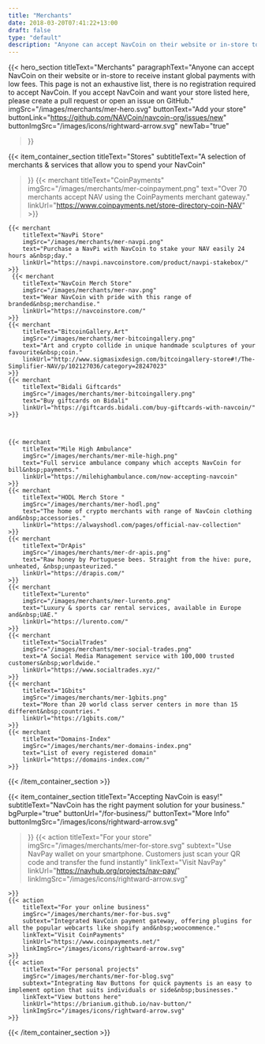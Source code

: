 ```yaml
---
title: "Merchants"
date: 2018-03-20T07:41:22+13:00
draft: false
type: "default"
description: "Anyone can accept NavCoin on their website or in-store to receive instant global payments with low fees."
---
```

{{< hero_section
titleText="Merchants"
paragraphText="Anyone can accept NavCoin on their website or in-store to receive instant global payments with low&nbsp;fees. This page is not an exhaustive list, there is no registration required to accept NavCoin. If you accept NavCoin and want your store listed here, please create a pull request or open an issue on GitHub."
imgSrc="/images/merchants/mer-hero.svg"
buttonText="Add your store"
buttonLink="https://github.com/NAVCoin/navcoin-org/issues/new"
buttonImgSrc="/images/icons/rightward-arrow.svg"
newTab="true"
>}}


{{< item_container_section
    titleText="Stores"
    subtitleText="A selection of merchants & services that allow you to spend your&nbsp;NavCoin"
>}}
    {{< merchant
        titleText="CoinPayments"
        imgSrc="/images/merchants/mer-coinpayment.png"
        text="Over 70 merchants accept NAV using the CoinPayments merchant&nbsp;gateway."
        linkUrl="https://www.coinpayments.net/store-directory-coin-NAV"
    >}}

    {{< merchant
        titleText="NavPi Store"
        imgSrc="/images/merchants/mer-navpi.png"
        text="Purchase a NavPi with NavCoin to stake your NAV easily 24 hours a&nbsp;day."
        linkUrl="https://navpi.navcoinstore.com/product/navpi-stakebox/"
    >}}
     {{< merchant
        titleText="NavCoin Merch Store"
        imgSrc="/images/merchants/mer-nav.png"
        text="Wear NavCoin with pride with this range of branded&nbsp;merchandise."
        linkUrl="https://navcoinstore.com/"
    >}}
    {{< merchant
        titleText="BitcoinGallery.Art"
        imgSrc="/images/merchants/mer-bitcoingallery.png"
        text="Art and crypto collide in unique handmade sculptures of your favourite&nbsp;coin."
        linkUrl="http://www.sigmasixdesign.com/bitcoingallery-store#!/The-Simplifier-NAV/p/102127036/category=28247023"
    >}}
    {{< merchant
        titleText="Bidali Giftcards"
        imgSrc="/images/merchants/mer-bitcoingallery.png"
        text="Buy giftcards on Bidali"
        linkUrl="https://giftcards.bidali.com/buy-giftcards-with-navcoin/"
    >}}
    
    
    
    {{< merchant
        titleText="Mile High Ambulance"
        imgSrc="/images/merchants/mer-mile-high.png"
        text="Full service ambulance company which accepts NavCoin for bill&nbsp;payments."
        linkUrl="https://milehighambulance.com/now-accepting-navcoin"
    >}}
    {{< merchant
        titleText="HODL Merch Store "
        imgSrc="/images/merchants/mer-hodl.png"
        text="The home of crypto merchants with range of NavCoin clothing and&nbsp;accessories."
        linkUrl="https://alwayshodl.com/pages/official-nav-collection"
    >}}
    {{< merchant
        titleText="DrApis"
        imgSrc="/images/merchants/mer-dr-apis.png"
        text="Raw honey by Portuguese bees. Straight from the hive: pure, unheated, &nbsp;unpasteurized."
        linkUrl="https://drapis.com/"
    >}}
    {{< merchant
        titleText="Lurento"
        imgSrc="/images/merchants/mer-lurento.png"
        text="Luxury & sports car rental services, available in Europe and&nbsp;UAE."
        linkUrl="https://lurento.com/"
    >}}
    {{< merchant
        titleText="SocialTrades"
        imgSrc="/images/merchants/mer-social-trades.png"
        text="A Social Media Management service with 100,000 trusted customers&nbsp;worldwide."
        linkUrl="https://www.socialtrades.xyz/"
    >}}
    {{< merchant
        titleText="1Gbits"
        imgSrc="/images/merchants/mer-1gbits.png"
        text="More than 20 world class server centers in more than 15 different&nbsp;countries."
        linkUrl="https://1gbits.com/"
    >}}
    {{< merchant
        titleText="Domains-Index"
        imgSrc="/images/merchants/mer-domains-index.png"
        text="List of every registered domain"
        linkUrl="https://domains-index.com/"
    >}}
{{< /item_container_section >}}

{{< item_container_section
    titleText="Accepting NavCoin is easy!"
    subtitleText="NavCoin has the right payment solution for your&nbsp;business."
    bgPurple="true"
    buttonUrl="/for-business/"
    buttonText="More Info"
    buttonImgSrc="/images/icons/rightward-arrow.svg"
>}}
    {{< action
        titleText="For your store"
        imgSrc="/images/merchants/mer-for-store.svg"
        subtext="Use NavPay wallet on your smartphone. Customers just scan your QR code and transfer the fund&nbsp;instantly"
        linkText="Visit NavPay"
        linkUrl="https://navhub.org/projects/nav-pay/"
        linkImgSrc="/images/icons/rightward-arrow.svg"

    >}}
    {{< action
        titleText="For your online business"
        imgSrc="/images/merchants/mer-for-bus.svg"
        subtext="Integrated NavCoin payment gateway, offering plugins for all the popular webcarts like shopify and&nbsp;woocommence."
        linkText="Visit CoinPayments"
        linkUrl="https://www.coinpayments.net/"
        linkImgSrc="/images/icons/rightward-arrow.svg"
    >}}
    {{< action                 
        titleText="For personal projects"
        imgSrc="/images/merchants/mer-for-blog.svg"
        subtext="Integrating Nav Buttons for quick payments is an easy to implement option that suits individuals or side&nbsp;businesses."
        linkText="View buttons here"
        linkUrl="https://brianium.github.io/nav-button/"
        linkImgSrc="/images/icons/rightward-arrow.svg"
    >}}
{{< /item_container_section >}}
